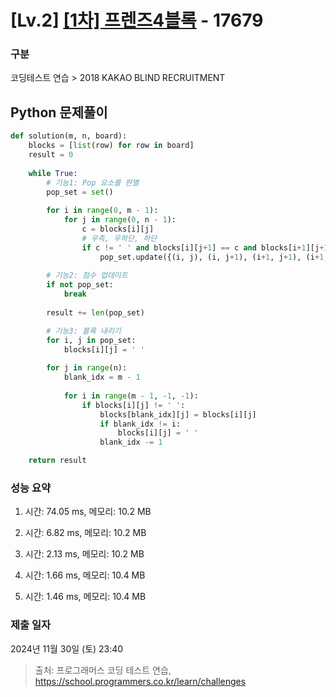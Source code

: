 # [Lv.2] [[1차] 프렌즈4블록](https://school.programmers.co.kr/learn/courses/30/lessons/17679?language=python3) - 17679 

### 구분

코딩테스트 연습 > 2018 KAKAO BLIND RECRUITMENT

## Python 문제풀이

```py
def solution(m, n, board):    
    blocks = [list(row) for row in board]
    result = 0
    
    while True:
        # 기능1: Pop 요소를 판별
        pop_set = set()
        
        for i in range(0, m - 1):
            for j in range(0, n - 1):
                c = blocks[i][j]
                # 우측, 우하단, 하단
                if c != ' ' and blocks[i][j+1] == c and blocks[i+1][j+1] == c and blocks[i+1][j] == c:
                    pop_set.update({(i, j), (i, j+1), (i+1, j+1), (i+1, j)})
        
        # 기능2: 점수 업데이트
        if not pop_set:
            break
        
        result += len(pop_set)

        # 기능3: 블록 내리기        
        for i, j in pop_set:
            blocks[i][j] = ' '        
        
        for j in range(n):
            blank_idx = m - 1
            
            for i in range(m - 1, -1, -1):
                if blocks[i][j] != ' ':
                    blocks[blank_idx][j] = blocks[i][j]
                    if blank_idx != i:
                        blocks[i][j] = ' '
                    blank_idx -= 1

    return result
```

### 성능 요약

1. 시간: 74.05 ms, 메모리: 10.2 MB

2. 시간: 6.82 ms, 메모리: 10.2 MB
3. 시간: 2.13 ms, 메모리: 10.2 MB
4. 시간: 1.66 ms, 메모리: 10.4 MB
5. 시간: 1.46 ms, 메모리: 10.4 MB

### 제출 일자

2024년 11월 30일 (토) 23:40

> 출처: 프로그래머스 코딩 테스트 연습, https://school.programmers.co.kr/learn/challenges